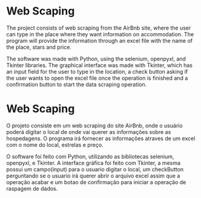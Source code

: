 # Web Scaping
The project consists of web scraping from the AirBnb site, where the user can type in the place where they want information on accommodation. The program will provide the information through an excel file with the name of the place, stars and price.

The software was made with Python, using the selenium, openpyxl, and Tkinter libraries. The graphical interface was made with Tkinter, which has an input field for the user to type in the location, a check button asking if the user wants to open the excel file once the operation is finished and a confirmation button to start the data scraping operation.




# Web Scaping
O projeto consiste em um web scraping do site AirBnb, onde o usuário poderá digitar o local de onde vai querer as informações sobre as hospedagens. O programa irá fornecer as informações atraves de um excel com o nome do local, estrelas e preço. 

O software foi feito com Python, utilizando as bibliotecas selenium, openpyxl, e Tkinter. A interface gráfica foi feito com Tkinter, a mesma possui um campo(input) para o usuario digitar o local, um checkButton perguntando se o usuario irá querer abrir o arquivo excel assim que a operação acabar e um botao de confirmação para iniciar a operação de raspagem de dados.

